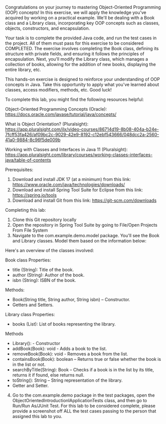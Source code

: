 Congratulations on your journey to mastering Object-Oriented Programming (OOP) concepts! In this exercise, we will apply the knowledge you've acquired by working on a practical example. We'll be dealing with a Book class and a Library class, incorporating key OOP concepts such as classes, objects, constructors, and encapsulation. 

Your task is to complete the provided Java code, and run the test cases in the project. All of them must pass for this exercise to be considered COMPLETED. The exercise involves completing the Book class, defining its structure with private fields, and ensuring it follows the principles of encapsulation. Next, you'll modify the Library class, which manages a collection of books, allowing for the addition of new books, displaying the entire library, etc. 

This hands-on exercise is designed to reinforce your understanding of OOP concepts in Java. Take this opportunity to apply what you've learned about classes, access modifiers, methods, etc. Good luck! 
 
To complete this lab, you might find the following resources helpful: 

Object-Oriented Programming Concepts (Oracle): https://docs.oracle.com/javase/tutorial/java/concepts/

What is Object Orientation? (Pluralsight): https://app.pluralsight.com/ilx/video-courses/86714d19-8b08-404a-b24e-7fcff53fa426/af09bc2c-9029-42e9-8192-c12ebf543666/048dcc2a-2560-41a0-9884-8c96f5de009b

Working with Classes and Interfaces in Java 11 (Pluralsight): https://app.pluralsight.com/library/courses/working-classes-interfaces-java/table-of-contents

Prerequisites:
1. Download and install JDK 17 (at a minimum) from this link: https://www.oracle.com/java/technologies/downloads/
2. Download and install Spring Tool Suite for Eclipse from this link: https://spring.io/tools
3. Download and install Git from this link: https://git-scm.com/downloads

Completing this lab:
1. Clone this Git repository locally
2. Open the repository in Spring Tool Suite by going to File/Open Projects From File System
3. Navigate to the com.example.demo.model package. You'll see the Book and Library classes. Model them based on the information below:


Here's an overview of the classes involved: 

Book class 
Properties: 
* title (String): Title of the book. 
* author (String): Author of the book. 
* isbn (String): ISBN of the book.
  
Methods: 
* Book(String title, String author, String isbn) – Constructor. 
* Getters and Setters. 

Library class 
Properties: 
* books (List<Book>): List of books representing the library. 

Methods 
* Library(): - Constructor 
* addBook(Book): void - Adds a book to the list. 
* removeBook(Book): void - Removes a book from the list. 
* containsBook(Book): boolean – Returns true or false whether the book is in the list or not. 
* searchByTitle(String): Book – Checks if a book is in the list by its title, returns it if found, else returns null. 
* toString(): String – String representation of the library. 
* Getter and Setter. 

4. Go to the com.example.demo package in the test packages, open the ObjectOrientedIntroductionIApplicationTests class, and then go to Run/Run As/JUnit Test.
For this lab to be considered complete, please provide a screenshot off ALL the test cases passing to the person that assigned this lab to you.